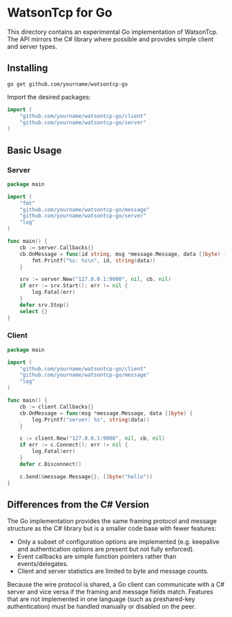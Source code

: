# WatsonTcp for Go

This directory contains an experimental Go implementation of WatsonTcp. The API mirrors the C# library where possible and provides simple client and server types.

## Installing

```
go get github.com/yourname/watsontcp-go
```

Import the desired packages:

```go
import (
    "github.com/yourname/watsontcp-go/client"
    "github.com/yourname/watsontcp-go/server"
)
```

## Basic Usage

### Server
```go
package main

import (
    "fmt"
    "github.com/yourname/watsontcp-go/message"
    "github.com/yourname/watsontcp-go/server"
    "log"
)

func main() {
    cb := server.Callbacks{}
    cb.OnMessage = func(id string, msg *message.Message, data []byte) {
        fmt.Printf("%s: %s\n", id, string(data))
    }

    srv := server.New("127.0.0.1:9000", nil, cb, nil)
    if err := srv.Start(); err != nil {
        log.Fatal(err)
    }
    defer srv.Stop()
    select {}
}
```

### Client
```go
package main

import (
    "github.com/yourname/watsontcp-go/client"
    "github.com/yourname/watsontcp-go/message"
    "log"
)

func main() {
    cb := client.Callbacks{}
    cb.OnMessage = func(msg *message.Message, data []byte) {
        log.Printf("server: %s", string(data))
    }

    c := client.New("127.0.0.1:9000", nil, cb, nil)
    if err := c.Connect(); err != nil {
        log.Fatal(err)
    }
    defer c.Disconnect()

    c.Send(&message.Message{}, []byte("hello"))
}
```

## Differences from the C# Version

The Go implementation provides the same framing protocol and message structure as the C# library but is a smaller code base with fewer features:

- Only a subset of configuration options are implemented (e.g. keepalive and authentication options are present but not fully enforced).
- Event callbacks are simple function pointers rather than events/delegates.
- Client and server statistics are limited to byte and message counts.

Because the wire protocol is shared, a Go client can communicate with a C# server and vice versa if the framing and message fields match. Features that are not implemented in one language (such as preshared-key authentication) must be handled manually or disabled on the peer.

